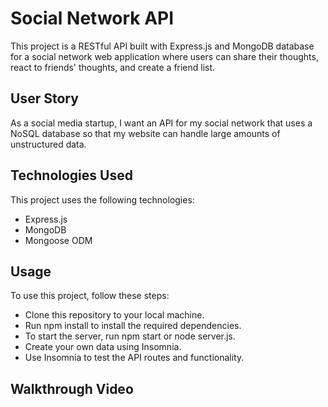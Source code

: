 # Social Network API
This project is a RESTful API built with Express.js and MongoDB database for a social network web application where users can share their thoughts, react to friends' thoughts, and create a friend list.

## User Story
As a social media startup, I want an API for my social network that uses a NoSQL database so that my website can handle large amounts of unstructured data.

## Technologies Used
This project uses the following technologies:

* Express.js
* MongoDB
* Mongoose ODM

## Usage
To use this project, follow these steps:

* Clone this repository to your local machine.
* Run npm install to install the required dependencies.
* To start the server, run npm start or node server.js.
* Create your own data using Insomnia.
* Use Insomnia to test the API routes and functionality.

## Walkthrough Video

